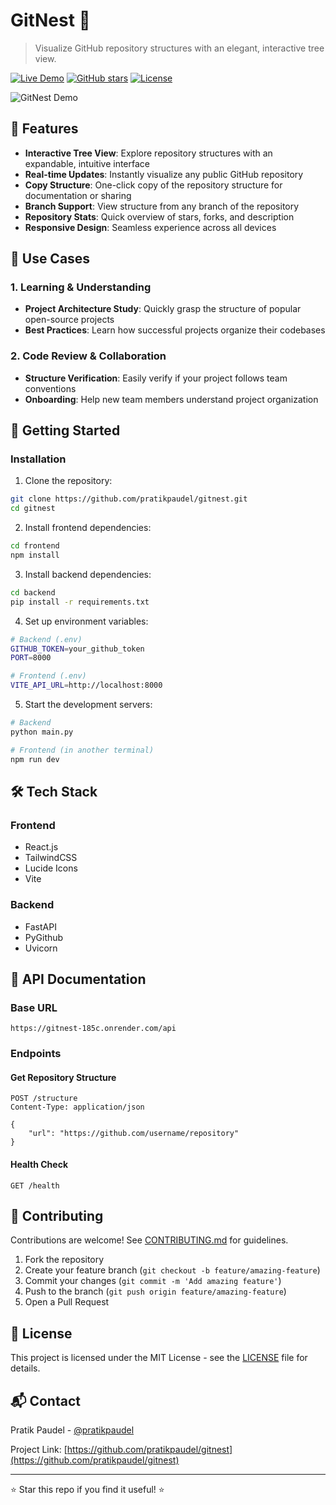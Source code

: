 # GitNest 🌳

> Visualize GitHub repository structures with an elegant, interactive tree view.

[![Live Demo](https://img.shields.io/badge/demo-live-brightgreen.svg)](https://git-nest.vercel.app)
[![GitHub stars](https://img.shields.io/github/stars/pratikpaudel/gitnest.svg)](https://github.com/pratikpaudel/gitnest/stargazers)
[![License](https://img.shields.io/badge/license-MIT-blue.svg)](LICENSE)

![GitNest Demo](demo.gif)

## 🌟 Features

- **Interactive Tree View**: Explore repository structures with an expandable, intuitive interface
- **Real-time Updates**: Instantly visualize any public GitHub repository
- **Copy Structure**: One-click copy of the repository structure for documentation or sharing
- **Branch Support**: View structure from any branch of the repository
- **Repository Stats**: Quick overview of stars, forks, and description
- **Responsive Design**: Seamless experience across all devices

## 🎯 Use Cases

### 1. Learning & Understanding
- **Project Architecture Study**: Quickly grasp the structure of popular open-source projects
- **Best Practices**: Learn how successful projects organize their codebases

### 2. Code Review & Collaboration
- **Structure Verification**: Easily verify if your project follows team conventions
- **Onboarding**: Help new team members understand project organization

## 🚀 Getting Started

### Installation

1. Clone the repository:
```bash
git clone https://github.com/pratikpaudel/gitnest.git
cd gitnest
```

2. Install frontend dependencies:
```bash
cd frontend
npm install
```

3. Install backend dependencies:
```bash
cd backend
pip install -r requirements.txt
```

4. Set up environment variables:
```bash
# Backend (.env)
GITHUB_TOKEN=your_github_token
PORT=8000

# Frontend (.env)
VITE_API_URL=http://localhost:8000
```

5. Start the development servers:
```bash
# Backend
python main.py

# Frontend (in another terminal)
npm run dev
```

## 🛠️ Tech Stack

### Frontend
- React.js
- TailwindCSS
- Lucide Icons
- Vite

### Backend
- FastAPI
- PyGithub
- Uvicorn

## 📖 API Documentation

### Base URL
```
https://gitnest-185c.onrender.com/api
```

### Endpoints

#### Get Repository Structure
```http
POST /structure
Content-Type: application/json

{
    "url": "https://github.com/username/repository"
}
```

#### Health Check
```http
GET /health
```

## 🤝 Contributing

Contributions are welcome! See [CONTRIBUTING.md](CONTRIBUTING.md) for guidelines.

1. Fork the repository
2. Create your feature branch (`git checkout -b feature/amazing-feature`)
3. Commit your changes (`git commit -m 'Add amazing feature'`)
4. Push to the branch (`git push origin feature/amazing-feature`)
5. Open a Pull Request

## 📝 License

This project is licensed under the MIT License - see the [LICENSE](LICENSE) file for details.

## 📬 Contact

Pratik Paudel - [@pratikpaudel](https://github.com/pratikpaudel)

Project Link: [https://github.com/pratikpaudel/gitnest](https://github.com/pratikpaudel/gitnest)

---
⭐️ Star this repo if you find it useful! ⭐️
